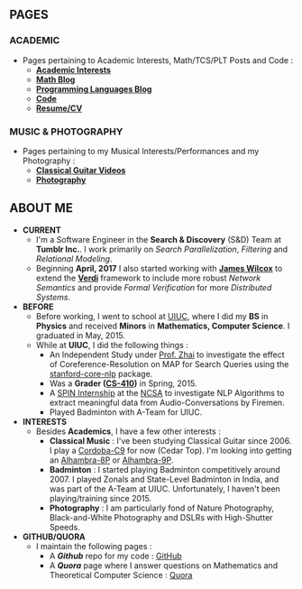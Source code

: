 ## PAGES
### ACADEMIC
* Pages pertaining to Academic Interests, Math/TCS/PLT Posts and Code :
    * [**Academic Interests**](https://jssandh2.github.io/Juspreet-Sandhu/academic_interests.html)
    * [**Math Blog**](https://jssandh2.github.io/Juspreet-Sandhu/math_proofs.html)
    * [**Programming Languages Blog**](https://jssandh2.github.io/Juspreet-Sandhu/plt.html)
    * [**Code**](https://jssandh2.github.io/Juspreet-Sandhu/code.html)
    * [**Resume/CV**](https://juspreetsandhu.files.wordpress.com/2015/05/juspreet_s_sandhu_resume_final_2017.pdf)

### MUSIC & PHOTOGRAPHY
* Pages pertaining to my Musical Interests/Performances and my Photography :
    * [**Classical Guitar Videos**](https://jssandh2.github.io/Juspreet-Sandhu/music.html)
    * [**Photography**](https://juspreetsandhu.wordpress.com/photography-badminton-photos/)

## ABOUT ME
* **CURRENT** 
    *   I'm a Software Engineer in the **Search & Discovery** (S&D) Team at **Tumblr Inc.**. I work primarily on _Search Parallelization_, _Filtering_ and _Relational Modeling_.
    *   Beginning **April, 2017** I also started working with [**James Wilcox**](http://homes.cs.washington.edu/~jrw12/) to extend the [**Verdi**](http://verdi.uwplse.org) framework to include more robust *Network Semantics* and provide *Formal Verification* for more *Distributed Systems*.
* **BEFORE** 
    *   Before working, I went to school at [UIUC](http://illinois.edu/), where I did my **BS** in **Physics** and received **Minors** in **Mathematics, Computer Science**. I graduated in May, 2015.
    *   While at **UIUC**, I did the following things :
        *   An Independent Study under [Prof. Zhai](http://czhai.cs.illinois.edu/) to investigate the effect of Coreference-Resolution on MAP for Search Queries using the [stanford-core-nlp](http://stanfordnlp.github.io/CoreNLP/) package.
        *   Was a **Grader ([CS-410](https://chara.cs.illinois.edu/sites/cs410))** in Spring, 2015.
        *   A [SPIN Internship](http://spin.ncsa.illinois.edu/interns/2014.html) at the [NCSA](http://www.ncsa.illinois.edu/) to investigate NLP Algorithms to extract meaningful data from Audio-Conversations by Firemen.
        *   Played Badminton with A-Team for UIUC.
* **INTERESTS**
    *   Besides **Academics**, I have a few other interests :
        *   **Classical Music** : I've been studying Classical Guitar since 2006\. I play a [Cordoba-C9](http://www.cordobaguitars.com/p/c9) for now (Cedar Top). I'm looking into getting an [Alhambra-8P](http://www.alhambrausa.com/guitars/classical/9/8-p.html) or [Alhambra-9P](http://www.alhambrausa.com/guitars/classical/10/9-p.html).
        *   **Badminton** : I started playing Badminton competitively around 2007. I played Zonals and State-Level Badminton in India, and was part of the A-Team at UIUC. Unfortunately, I haven't been playing/training since 2015.
        *   **Photography** : I am particularly fond of Nature Photography, Black-and-White Photography and DSLRs with High-Shutter Speeds.
* **GITHUB/QUORA**
    * I maintain the following pages :
        * A **_Github_** repo for my code : [GitHub](https://github.com/jssandh2)
        * A **_Quora_** page where I answer questions on Mathematics and Theoretical Computer Science : [Quora](https://www.quora.com/profile/Juspreet-Sandhu)
